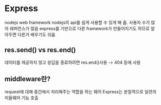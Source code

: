 # Express

nodejs web framework
nodejs의 api를 쉽게 사용할 수 있게 해 줌. 사용자 수가 많아 레퍼런스가 많음
express를 기반으로 다른 framework가 만들어지기도 하므로 알아두면 다른거 배우기도 쉬움

## res.send() vs res.end()

데이터를 제공하지 않고 응답을 종료하려면 res.end()사용 -> 404 등에 사용

## middleware란?

request에 대해 중간에서 처리해주는 역할을 하는 웨어
Express는 본질적으로 일련의 미들웨어 기능 호출
